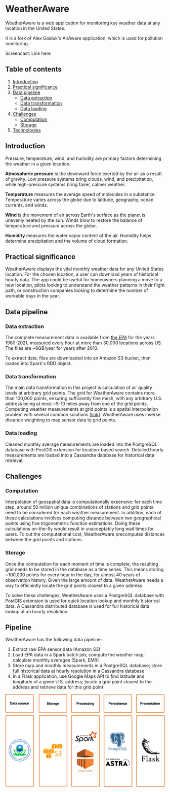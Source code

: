# WeatherAware

WeatherAware is a web application for monitoring key weather data at any location in the United States. 

It is a fork of Alex Gaiduk's AirAware application, which is used for pollution monitoring.

Screencast: Link here

## Table of contents
1. [Introduction](README.md#introduction)
2. [Practical significance](README.md#practical-significance)
3. [Data pipeline](README.md#data-pipeline)
    * [Data extraction](README.md#data-extraction)
    * [Data transformation](README.md#data-transformation)
    * [Data loading](README.md#data-loading)
4. [Challenges](README.md#challenges)
    * [Computation](README.md#computation)
    * [Storage](README.md#storage)
5. [Technologies](README.md#technologies)

## Introduction

Pressure, temperature, wind, and humidity are primary factors determining the weather in a given location.

**Atmospheric pressure** is the downward force exerted by the air as a result of gravity. Low pressure systems bring clouds, wind, and precipitation, while high-pressure systems bring fairer, calmer weather.

**Temperature** measures the average speed of molecules in a substance. Temperature varies across the globe due to latitude, geography, ocean currents, and winds.

**Wind** is the movement of air across Earth's surface as the planet is unevenly heated by the sun. Winds blow to restore the balance of temperature and pressure across the globe.

**Humidity** measures the water vapor content of the air. Humidity helps determine precipitation and the volume of cloud formation.

## Practical significance

WeatherAware displays the vital monthly weather data for any United States location. For the chosen location, a user can download years of historical hourly data. The app could be useful for homeowners planning a move to a new location, pilots looking to understand the weather patterns in their flight path, or construction companies looking to determine the number of workable days in the year.

## Data pipeline

### Data extraction

The complete measurement data is available from [the EPA](https://aqs.epa.gov/aqsweb/airdata/download_files.html#Raw) for the years 1980-2021, measured every hour at more than 30,000 locations across US. The files are ~6GB/year for years after 2010.

To extract data, files are downloaded into an Amazon S3 bucket, then loaded into Spark's RDD object.

### Data transformation

The main data transformation in this project is calculation of air quality levels at arbitrary grid points. The grid for WeatherAware contains more than 100,000 points, ensuring sufficiently fine mesh, with any arbitrary U.S. address being at most ~5-10 miles away from one of the grid points. Computing weather measurements at grid points is a spatial interpolation problem with several common solutions [[link](http://www.integrated-assessment.eu/eu/guidebook/spatial_interpolation_and_extrapolation_methods.html)]. WeatherAware uses inverse distance weighting to map sensor data to grid points.

### Data loading

Cleaned monthly average measurements are loaded into the PostgreSQL database with PostGIS extension for location-based search. Detailed hourly measurements are loaded into a Cassandra database for historical data retrieval.

## Challenges

### Computation

Interpolation of geospatial data is computationally expensive: for each time step, around 50 million unique combinations of stations and grid points need to be considered for each weather measurement. In addition, each of these calculations involves computing distance between two geographical points using five trigonometric function estimations. Doing these calculations on-the-fly would result in unacceptably long wait times for users. To cut the computational cost, WeatherAware precomputes distances between the grid points and stations.

### Storage

Once the computation for each moment of time is complete, the resulting grid needs to be stored in the database as a time series. This means storing ~100,000 points for every hour in the day, for almost 40 years of observation history. Given the large amount of data, WeatherAware needs a way to efficiently locate the grid points closest to a given address.

To solve these challenges, WeatherAware uses a PostgreSQL database with PostGIS extension is used for quick location lookup and monthly historical data. A Cassandra distributed database is used for full historical data lookup at an hourly resolution.

## Pipeline

WeatherAware has the following data pipeline:

1. Extract raw EPA sensor data (Amazon S3)
2. Load EPA data in a Spark batch job; compute the weather map; calculate monthly averages (Spark, EMR)
3. Store map and monthly measurements in a PostgreSQL database; store full historical data at hourly resolution in a Cassandra database
4. In a Flask application, use Google Maps API to find latitude and longitude of a given U.S. address; locate a grid point closest to the address and retrieve data for this grid point

![Project pipeline](./pipeline.jpg)
